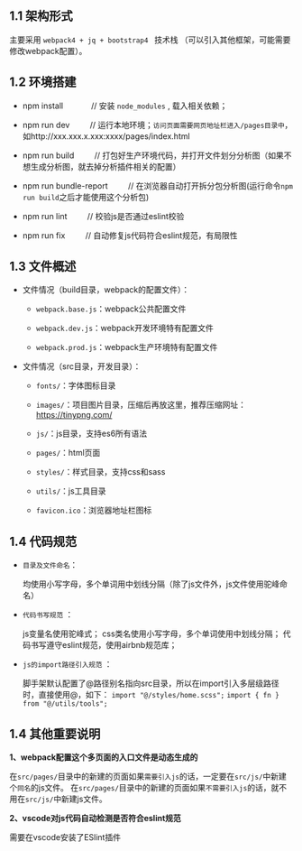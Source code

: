 

## 1.1 架构形式

主要采用 `webpack4 + jq + bootstrap4 ` 技术栈 （可以引入其他框架，可能需要修改webpack配置）。

## 1.2 环境搭建

- npm install  &emsp;&emsp;&emsp;  // 安装 `node_modules` , 载入相关依赖；

- npm run dev  &emsp;&emsp;  // 运行本地环境；`访问页面需要网页地址栏进入/pages目录中`，如http://xxx.xxx.x.xxx:xxxx/pages/index.html

- npm run build	 &emsp;&emsp;  // 打包好生产环境代码，并打开文件划分分析图（如果不想生成分析图，就去掉分析插件相关的配置）

- npm run bundle-report  &emsp;&emsp; // 在浏览器自动打开拆分包分析图(运行命令`npm run build`之后才能使用这个分析包)

- npm run lint  &emsp;&emsp;  // 校验js是否通过eslint校验

- npm run fix  &emsp;&emsp;  // 自动修复js代码符合eslint规范，有局限性

## 1.3 文件概述

- 文件情况（build目录，webpack的配置文件）：

  - `webpack.base.js`：webpack公共配置文件

  - `webpack.dev.js`：webpack开发环境特有配置文件

  - `webpack.prod.js`：webpack生产环境特有配置文件

- 文件情况（src目录，开发目录）：

  - `fonts/`：字体图标目录

  - `images/`：项目图片目录，压缩后再放这里，推荐压缩网址：https://tinypng.com/

  - `js/`：js目录，支持es6所有语法

  - `pages/`：html页面

  - `styles/`：样式目录，支持css和sass

  - `utils/`：js工具目录

  - `favicon.ico`：浏览器地址栏图标

## 1.4 代码规范

-  `目录及文件命名`：

	均使用小写字母，多个单词用中划线分隔（除了js文件外，js文件使用驼峰命名）

-  `代码书写规范` ： 

	js变量名使用驼峰式；
	css类名使用小写字母，多个单词使用中划线分隔；
	代码书写遵守eslint规范，使用airbnb规范库；

-  `js的import路径引入规范` ： 

	脚手架默认配置了@路径别名指向src目录，所以在import引入多层级路径时，直接使用@，如下：
	`import "@/styles/home.scss";`
	`import { fn } from "@/utils/tools";`

## 1.4 其他重要说明

**1、webpack配置这个多页面的入口文件是动态生成的**

  在`src/pages/`目录中的新建的页面如果`需要引入js`的话，一定要在`src/js/`中新建个`同名`的js文件。
  在`src/pages/`目录中的新建的页面如果`不需要引入js`的话，就不用在`src/js/`中新建js文件。

**2、vscode对js代码自动检测是否符合eslint规范**

  需要在vscode安装了ESlint插件
